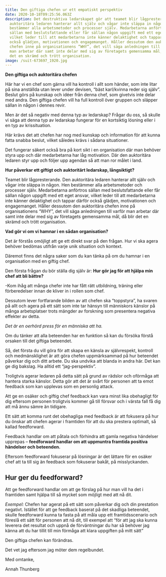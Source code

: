 ```yaml
---
title: Den giftiga chefen ur ett empatiskt perspektiv
date: 2020-10-18T09:25:56.063Z
description: Det destruktiva ledarskapet gör att teamet blir lågpresterande. Den
  auktoritära ledaren hanterar allt själv och vågar inte släppa in någon. Hen
  bestämmer alla arbetsmetoder och processer själv. Medarbetarna anförtros
  sällan med beslutsfattande eller får sällan någon uppgift med ett eget ansvar,
  vilket leder till att medarbetarna inte känner delaktighet och tappar därför
  också glädjen, motivationen och engagemanget. Håller dessutom den auktoritära
  chefen inne på organisationens “WHY”, det vill säga anledningen till varför
  man arbetar där samt inte delar med sig av företagets gemensamma mål, då blir
  det en skrämd och trött organisation.
image: /suit-673697_1920.jpg
---
```

**Den giftiga och auktoritära chefen**

Här har vi en chef som gärna vill ha kontroll i allt som händer, som inte litar på sina anställda utan lever under devisen, “bäst karl/kvinna reder sig själv”. Beslut görs på kunskap och idéer från denna chef, som givetvis inte delar med andra. Den giftiga chefen vill ha full kontroll över gruppen och släpper sällan in någon i dennes revir.

Men är det så negativ med denna typ av ledarskap? Frågar du oss, så skulle vi säga att denna typ av ledarskap fungerar för en kortsiktig lösning eller i en typ av krissituation.

Här krävs det att chefen har nog med kunskap och information för att kunna fatta snabba beslut, vilket således krävs i sådana situationer.

Det fungerar säkert också bra på kort sikt i en organisation där man behöver styra upp och där medarbetarna har låg motivation. Där den auktoritära ledaren styr upp och följer upp agendan så att man ror målet i land.

**Hur påverkar ett giftigt och auktoritärt ledarskap, långsiktigt?**

Teamet blir lågpresterande. Den auktoritära ledaren hanterar allt själv och vågar inte släppa in någon. Hen bestämmer alla arbetsmetoder och processer själv. Medarbetarna anförtros sällan med beslutsfattande eller får sällan någon uppgift med ett eget ansvar, vilket leder till att medarbetarna inte känner delaktighet och tappar därför också glädjen, motivationen och engagemanget. Håller dessutom den auktoritära chefen inne på organisationens “WHY”, det vill säga anledningen till varför man arbetar där samt inte delar med sig av företagets gemensamma mål, då blir det en skrämd och trött organisation.

**Vad gör vi om vi hamnar i en sådan organisation?**

Det är förstås omöjligt att ge ett direkt svar på den frågan. Hur vi ska agera behöver bedömas utifrån varje unik situation och kontext.

Däremot finns det några saker som du kan tänka på om du hamnar i en organisation med en giftig chef.

Den första frågan du bör ställa dig själv är: **Hur gör jag för att hjälpa min chef att bli bättre?**

\-Kom ihåg att många chefer inte har fått rätt utbildning, träning eller förberedelser innan de kliver in i rollen som chef.

Dessutom lever fortfarande bilden av att chefen ska “toppstyra”, ha svaren på allt och agera på ett sätt som inte tar hänsyn till människors känslor på många arbetsplatser trots mängder av forskning som presentera negativa effekter av detta.

*Det är en oerhörd press för en människa att ha.*

Om du tänker att alla beteenden har en funktion så kan du försöka förstå orsaken till det giftiga beteendet.

Så, det första du vill göra för att skapa en känsla av självrespekt, kontroll och medmänsklighet är att göra chefen uppmärksammad på hur beteendet påverkar dig och ditt arbete. Du ska undvika att blanda in andra här. Det kan ge dig bakslag. Ha alltid ett “jag-perspektiv”.

Troligtvis agerar ledaren på detta sätt på grund av rädslor och oförmåga att hantera starka känslor. Detta gör att det är svårt för personen att ta emot feedback som kan upplevas som en personlig attack.

Att ge en osäker och giftig chef feedback kan vara minst lika obehagligt för dig eftersom personen troligtvis kommer gå till försvar och i värsta fall få dig att må ännu sämre än tidigare.

Ett sätt att komma runt det obehagliga med feedback är att fokusera på hur du önskar att chefen agerar i framtiden för att du ska prestera optimalt, så kallad feedforward.

Feedback handlar om att påtala och förhindra att gamla negativa händelser upprepas – **feedforward handlar om att uppmuntra framtida positiva händelser och beteenden.**

Eftersom feedforward fokuserar på lösningar är det lättare för en osäker chef att ta till sig än feedback som fokuserar bakåt, på misslyckanden.

## **Hur ger du feedforward?**

Att ge feedforward handlar om att ge förslag på hur man vill ha det i framtiden samt hjälpa till så mycket som möjligt med att nå dit.

*Exempel:* Chefen har agerat på ett sätt som påverkar dig och din prestation negativt. Istället för att ge feedback baserat på det skadliga beteendet, skulle feedforward kunna ta fasta på att måla upp ett framtidsscenario och föreslå ett sätt för personen att nå dit, till exempel att “för att jag ska kunna leverera det resultat och uppnå de förväntningar du har så behöver jag känna att du har tillit till min förmåga att klara uppgiften på mitt sätt”



Den giftiga chefen kan förändras. 

Det vet jag eftersom jag möter dem regelbundet.



Med omtanke,

Annah Thunberg